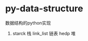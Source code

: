 <!--
 * @Date: 2021-02-14 00:51:07
 * @LastEditTime: 2021-02-22 18:52:35
 * @Author: Ye-P
 * @Descripttion: 
-->
# py-data-structure
数据结构的python实现
1. starck 栈
link_list 链表
hedp 堆
